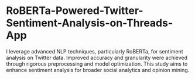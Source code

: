 # RoBERTa-Powered-Twitter-Sentiment-Analysis-on-Threads-App
I leverage advanced NLP techniques, particularly RoBERTa, for sentiment analysis on Twitter data. Improved accuracy and granularity were achieved through rigorous preprocessing and model optimization. This study aims to enhance sentiment analysis for broader social analytics and opinion mining.
